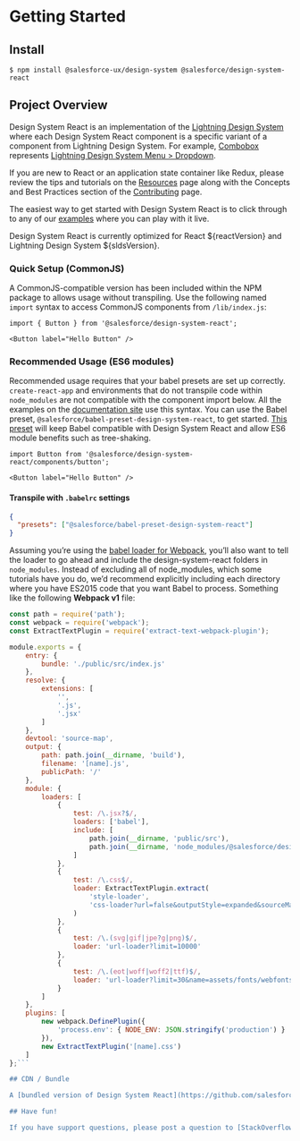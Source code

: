 # Getting Started

## Install

```
$ npm install @salesforce-ux/design-system @salesforce/design-system-react
```

## Project Overview

Design System React is an implementation of the [Lightning Design System](http://www.lightningdesignsystem.com/) where each Design System React component is a specific variant of a component from Lightning Design System. For example, [Combobox](components/comboboxes) represents [Lightning Design System Menu > Dropdown](http://www.lightningdesignsystem.com/components/combobox).

If you are new to React or an application state container like Redux, please review the tips and tutorials on the [Resources](/resources/) page along with the Concepts and Best Practices section of the [Contributing](/contributing/) page.

The easiest way to get started with Design System React is to click through to any of our [examples](/components) where you can play with it live.

Design System React is currently optimized for React ${reactVersion} and Lightning Design System ${sldsVersion}.

### Quick Setup (CommonJS)

A CommonJS-compatible version has been included within the NPM package to allows usage without transpiling. Use the following named `import` syntax to access CommonJS components from `/lib/index.js`:

```
import { Button } from '@salesforce/design-system-react';

<Button label="Hello Button" />
```

### Recommended Usage (ES6 modules)

Recommended usage requires that your babel presets are set up correctly. `create-react-app` and environments that do not transpile code within `node_modules` are not compatible with the component import below. All the examples on the [documentation site](https://react.lightningdesignsystem.com/) use this syntax. You can use the Babel preset, `@salesforce/babel-preset-design-system-react`, to get started. [This preset](https://npmjs.com/package/@salesforce/babel-preset-design-system-react) will keep Babel compatible with Design System React and allow ES6 module benefits such as tree-shaking.

```
import Button from '@salesforce/design-system-react/components/button';

<Button label="Hello Button" />
```

#### Transpile with `.babelrc` settings

```json
{
  "presets": ["@salesforce/babel-preset-design-system-react"]
}
```

Assuming you’re using the [babel loader for Webpack](https://github.com/babel/babel-loader), you’ll also want to tell the loader to go ahead and include the design-system-react folders in `node_modules`. Instead of excluding all of node_modules, which some tutorials have you do, we’d recommend explicitly including each directory where you have ES2015 code that you want Babel to process. Something like the following **Webpack v1** file:

```js
const path = require('path');
const webpack = require('webpack');
const ExtractTextPlugin = require('extract-text-webpack-plugin');

module.exports = {
	entry: {
		bundle: './public/src/index.js'
	},
	resolve: {
		extensions: [
			'',
			'.js',
			'.jsx'
		]
	},
	devtool: 'source-map',
	output: {
		path: path.join(__dirname, 'build'),
		filename: '[name].js',
		publicPath: '/'
	},
	module: {
		loaders: [
			{
				test: /\.jsx?$/,
				loaders: ['babel'],
				include: [
					path.join(__dirname, 'public/src'),
					path.join(__dirname, 'node_modules/@salesforce/design-system-react'),
				]
			},
			{
				test: /\.css$/,
				loader: ExtractTextPlugin.extract(
					'style-loader',
					'css-loader?url=false&outputStyle=expanded&sourceMap=true&sourceMapContents=true'
				)
			},
			{
				test: /\.(svg|gif|jpe?g|png)$/,
				loader: 'url-loader?limit=10000'
			},
			{
				test: /\.(eot|woff|woff2|ttf)$/,
				loader: 'url-loader?limit=30&name=assets/fonts/webfonts/[name].[ext]'
			}
		]
	},
	plugins: [
		new webpack.DefinePlugin({
			'process.env': { NODE_ENV: JSON.stringify('production') }
		}),
		new ExtractTextPlugin('[name].css')
	]
};```

## CDN / Bundle

A [bundled version of Design System React](https://github.com/salesforce/design-system-react/archive/v${dsrVersion}.zip) is available for download, but is not the recommended method for including the components in a project and should only be used for quick prototyping efforts.

## Have fun!

If you have support questions, please post a question to [StackOverflow](https://stackoverflow.com/questions/tagged/design-system-react) and tag with `design-system-react`. If you find any bugs, create a [GitHub Issue](https://github.com/salesforce/design-system-react/issues).
